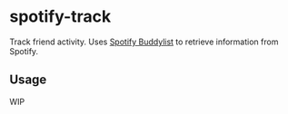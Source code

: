 # spotify-track

Track friend activity. Uses [Spotify Buddylist](https://github.com/valeriangalliat/spotify-buddylist) to retrieve information from Spotify.

## Usage

WIP
